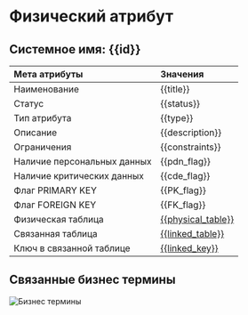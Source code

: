 # Физический атрибут
## Системное имя: {{id}}

Мета атрибуты | Значения
:------------  | :------------
Наименование | {{title}}
Статус | {{status}}
Тип атрибута | {{type}}
Описание | {{description}}
Ограничения | {{constraints}}
Наличие персональных данных | {{pdn_flag}}
Наличие критических данных | {{cde_flag}}
Флаг PRIMARY KEY | {{PK_flag}} 
Флаг FOREIGN KEY | {{FK_flag}}
Физическая таблица | [{{physical_table}}]({{pht_link}})
Связанная таблица | [{{linked_table}}]({{lt_link}})
Ключ в связанной таблице | [{{linked_key}}]({{lk_link}})

## Связанные бизнес термины
![Бизнес термины](@entity/seaf.ia.business_terms/registry_by_PhA?id={{id}})
